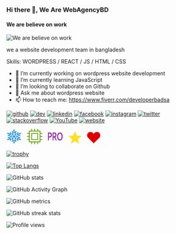 ### Hi there 👋, We Are WebAgencyBD
#### We are believe on work
![We are believe on work](https://scontent.fdac14-1.fna.fbcdn.net/v/t39.30808-6/280741423_1388510064909282_7763751349471248658_n.jpg?_nc_cat=106&ccb=1-7&_nc_sid=e3f864&_nc_eui2=AeE7-tn_OvHD-KwXAsWapdkUttXMx6mGVUu21czHqYZVS7As4OlnRuhqp5ISiZ7kKDLmwuSB9SYGhgBRaw_CYEcc&_nc_ohc=Ob07FGRRY3QAX-JWf4U&_nc_ht=scontent.fdac14-1.fna&oh=00_AT8aVIhf0RB4GHphTgJ5ugFd3SzE6KggzaSXCtIYcdWbyA&oe=62BA2AD6)


we a website development team in bangladesh

Skills: WORDPRESS / REACT / JS / HTML / CSS

- 🔭 I’m currently working on wordpress website development 
- 🌱 I’m currently learning JavaScript 
- 👯 I’m looking to collaborate on Github 
- 💬 Ask me about wordpress website 
- 📫 How to reach me: https://www.fiverr.com/developerbadsa 


[<img src='https://cdn.jsdelivr.net/npm/simple-icons@3.0.1/icons/github.svg' alt='github' height='40'>](https://github.com/Webagencybd)  [<img src='https://cdn.jsdelivr.net/npm/simple-icons@3.0.1/icons/hashnode.svg' alt='dev' height='40'>](Webagencybd)  [<img src='https://cdn.jsdelivr.net/npm/simple-icons@3.0.1/icons/linkedin.svg' alt='linkedin' height='40'>](https://www.linkedin.com/in/Webagencybd/)  [<img src='https://cdn.jsdelivr.net/npm/simple-icons@3.0.1/icons/facebook.svg' alt='facebook' height='40'>](https://www.facebook.com/Webagencybd)  [<img src='https://cdn.jsdelivr.net/npm/simple-icons@3.0.1/icons/instagram.svg' alt='instagram' height='40'>](https://www.instagram.com/Webagencybd/)  [<img src='https://cdn.jsdelivr.net/npm/simple-icons@3.0.1/icons/twitter.svg' alt='twitter' height='40'>](https://twitter.com/Webagencybd)  [<img src='https://cdn.jsdelivr.net/npm/simple-icons@3.0.1/icons/stackoverflow.svg' alt='stackoverflow' height='40'>](https://stackoverflow.com/users/Webagencybd)  [<img src='https://cdn.jsdelivr.net/npm/simple-icons@3.0.1/icons/youtube.svg' alt='YouTube' height='40'>](https://www.youtube.com/channel/Webagencybd)  [<img src='https://cdn.jsdelivr.net/npm/simple-icons@3.0.1/icons/icloud.svg' alt='website' height='40'>](Webagencybd.com)  

<a href='https://archiveprogram.github.com/'><img src='https://raw.githubusercontent.com/acervenky/animated-github-badges/master/assets/acbadge.gif' width='40' height='40'></a> <a href='https://docs.github.com/en/developers'><img src='https://raw.githubusercontent.com/acervenky/animated-github-badges/master/assets/devbadge.gif' width='40' height='40'></a> <a href='https://github.com/pricing'><img src='https://raw.githubusercontent.com/acervenky/animated-github-badges/master/assets/pro.gif' width='40' height='40'></a> <a href='https://stars.github.com/'><img src='https://raw.githubusercontent.com/acervenky/animated-github-badges/master/assets/starbadge.gif' width='35' height='35'></a> <a href='https://docs.github.com/en/github/supporting-the-open-source-community-with-github-sponsors'><img src='https://raw.githubusercontent.com/acervenky/animated-github-badges/master/assets/sponsorbadge.gif' width='35' height='35'></a> 

[![trophy](https://github-profile-trophy.vercel.app/?username=Webagencybd)](https://github.com/ryo-ma/github-profile-trophy)

[![Top Langs](https://github-readme-stats.vercel.app/api/top-langs/?username=Webagencybd)](https://github.com/anuraghazra/github-readme-stats)

![GitHub stats](https://github-readme-stats.vercel.app/api?username=Webagencybd&show_icons=true&count_private=true)  

![GitHub Activity Graph](https://activity-graph.herokuapp.com/graph?username=Webagencybd)  

![GitHub metrics](https://metrics.lecoq.io/Webagencybd)  

![GitHub streak stats](https://github-readme-streak-stats.herokuapp.com/?user=Webagencybd)  

![Profile views](https://gpvc.arturio.dev/Webagencybd)  
